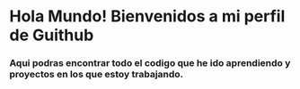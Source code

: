 # Hola Mundo! Bienvenidos a mi perfil de Guithub


### Aqui podras encontrar todo el codigo que he ido aprendiendo y proyectos en los que estoy trabajando.
